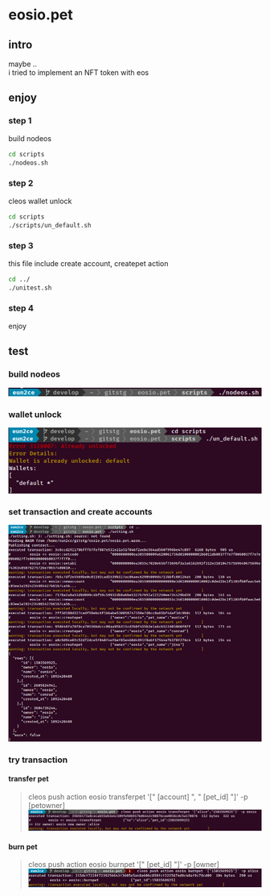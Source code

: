 # eosio.pet

## intro
maybe ..  
i tried to implement an NFT token with eos

## enjoy
### step 1
build nodeos
```cmd
cd scripts
./nodeos.sh
```

### step 2
cleos wallet unlock
```cmd
cd scripts
./scripts/un_default.sh
```

### step 3
this file include create account, createpet action
```cmd
cd ../
./unitest.sh
```
### step 4
enjoy

## test
### build nodeos 
![nodeos](./sc/build_nodeos.png)

### wallet unlock
![nodeos](./sc/unlock_wallet.png)

### set transaction and create accounts
![nodeos](./sc/setting.png)

### try transaction
#### transfer pet
> cleos push action eosio transferpet '[" [account] ", " [pet_id] "]' -p [petowner]
![nodeos](./sc/transferpet.png)
#### burn pet
> cleos push action eosio burnpet '[" [pet_id] "]' -p [owner]
![nodeos](./sc/burnpet.png)
